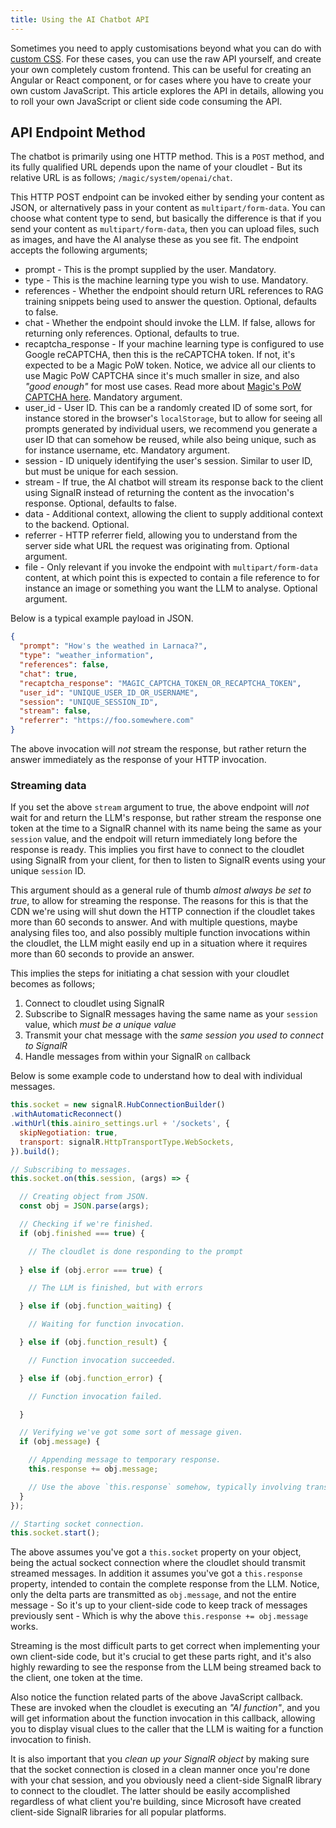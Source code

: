 ```yaml
---
title: Using the AI Chatbot API
---
```


Sometimes you need to apply customisations beyond what you can do with [custom CSS](/tutorials/custom-design-ai-chatbot/). For these cases, you can use the raw API yourself, and create your own completely custom frontend. This can be useful for creating an Angular or React component, or for cases where you have to create your own custom JavaScript. This article explores the API in details, allowing you to roll your own JavaScript or client side code consuming the API.

## API Endpoint Method

The chatbot is primarily using one HTTP method. This is a `POST` method, and its fully qualified URL depends upon the name of your cloudlet - But its relative URL is as follows; `/magic/system/openai/chat`.

This HTTP POST endpoint can be invoked either by sending your content as JSON, or alternatively pass in your content as `multipart/form-data`. You can choose what content type to send, but basically the difference is that if you send your content as `multipart/form-data`, then you can upload files, such as images, and have the AI analyse these as you see fit. The endpoint accepts the following arguments;

* prompt - This is the prompt supplied by the user. Mandatory.
* type - This is the machine learning type you wish to use. Mandatory.
* references - Whether the endpoint should return URL references to RAG training snippets being used to answer the question. Optional, defaults to false.
* chat - Whether the endpoint should invoke the LLM. If false, allows for returning only references. Optional, defaults to true.
* recaptcha_response - If your machine learning type is configured to use Google reCAPTCHA, then this is the reCAPTCHA token. If not, it's expected to be a Magic PoW token. Notice, we advice all our clients to use Magic PoW CAPTCHA since it's much smaller in size, and also _"good enough"_ for most use cases. Read more about [Magic's PoW CAPTCHA here](/tutorials/magic-captcha-outperforming-google-2567-times/). Mandatory argument.
* user_id - User ID. This can be a randomly created ID of some sort, for instance stored in the browser's `localStorage`, but to allow for seeing all prompts generated by individual users, we recommend you generate a user ID that can somehow be reused, while also being unique, such as for instance username, etc. Mandatory argument.
* session - ID uniquely identifying the user's session. Similar to user ID, but must be unique for each session.
* stream - If true, the AI chatbot will stream its response back to the client using SignalR instead of returning the content as the invocation's response. Optional, defaults to false.
* data - Additional context, allowing the client to supply additional context to the backend. Optional.
* referrer - HTTP referrer field, allowing you to understand from the server side what URL the request was originating from. Optional argument.
* file - Only relevant if you invoke the endpoint with `multipart/form-data` content, at which point this is expected to contain a file reference to for instance an image or something you want the LLM to analyse. Optional argument.

Below is a typical example payload in JSON.

```json
{
  "prompt": "How's the weathed in Larnaca?",
  "type": "weather_information",
  "references": false,
  "chat": true,
  "recaptcha_response": "MAGIC_CAPTCHA_TOKEN_OR_RECAPTCHA_TOKEN",
  "user_id": "UNIQUE_USER_ID_OR_USERNAME",
  "session": "UNIQUE_SESSION_ID",
  "stream": false,
  "referrer": "https://foo.somewhere.com"
}
```

The above invocation will _not_ stream the response, but rather return the answer immediately as the response of your HTTP invocation.

### Streaming data

If you set the above `stream` argument to true, the above endpoint will _not_ wait for and return the LLM's response, but rather stream the response one token at the time to a SignalR channel with its name being the same as your `session` value, and the endpoit will return immediately long before the response is ready. This implies you first have to connect to the cloudlet using SignalR from your client, for then to listen to SignalR events using your unique `session` ID.

This argument should as a general rule of thumb _almost always be set to true_, to allow for streaming the response. The reasons for this is that the CDN we're using will shut down the HTTP connection if the cloudlet takes more than 60 seconds to answer. And with multiple questions, maybe analysing files too, and also possibly multiple function invocations within the cloudlet, the LLM might easily end up in a situation where it requires more than 60 seconds to provide an answer.

This implies the steps for initiating a chat session with your cloudlet becomes as follows;

1. Connect to cloudlet using SignalR
2. Subscribe to SignalR messages having the same name as your `session` value, which _must be a unique value_
3. Transmit your chat message with the _same session you used to connect to SignalR_
4. Handle messages from within your SignalR `on` callback

Below is some example code to understand how to deal with individual messages.

```javascript
this.socket = new signalR.HubConnectionBuilder()
.withAutomaticReconnect()
.withUrl(this.ainiro_settings.url + '/sockets', {
  skipNegotiation: true,
  transport: signalR.HttpTransportType.WebSockets,
}).build();

// Subscribing to messages.
this.socket.on(this.session, (args) => {

  // Creating object from JSON.
  const obj = JSON.parse(args);

  // Checking if we're finished.
  if (obj.finished === true) {

    // The cloudlet is done responding to the prompt
    
  } else if (obj.error === true) {

    // The LLM is finished, but with errors

  } else if (obj.function_waiting) {

    // Waiting for function invocation.

  } else if (obj.function_result) {

    // Function invocation succeeded.

  } else if (obj.function_error) {

    // Function invocation failed.

  }

  // Verifying we've got some sort of message given.
  if (obj.message) {

    // Appending message to temporary response.
    this.response += obj.message;

    // Use the above `this.response` somehow, typically involving transforming it from Markdown to HTML, etc ...
  }
});

// Starting socket connection.
this.socket.start();
```

The above assumes you've got a `this.socket` property on your object, being the actual sockect connection where the cloudlet should transmit streamed messages. In addition it assumes you've got a `this.response` property, intended to contain the complete response from the LLM. Notice, only the delta parts are transmitted as `obj.message`, and not the entire message - So it's up to your client-side code to keep track of messages previously sent - Which is why the above `this.response += obj.message` works.

Streaming is the most difficult parts to get correct when implementing your own client-side code, but it's crucial to get these parts right, and it's also highly rewarding to see the response from the LLM being streamed back to the client, one token at the time.

Also notice the function related parts of the above JavaScript callback. These are invoked when the cloudlet is executing an _"AI function"_, and you will get information about the function invocation in this callback, allowing you to display visual clues to the caller that the LLM is waiting for a function invocation to finish.

It is also important that you _clean up your SignalR object_ by making sure that the socket connection is closed in a clean manner once you're done with your chat session, and you obviously need a client-side SignalR library to connect to the cloudlet. The latter should be easily accomplished regardless of what client you're building, since Microsoft have created client-side SignalR libraries for all popular platforms.



